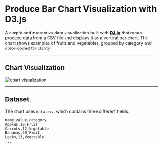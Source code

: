 # Produce Bar Chart Visualization with D3.js

A simple and interactive data visualization built with **[D3.js](https://d3js.org/)** that reads produce data from a CSV file and displays it as a vertical bar chart.
The chart shows examples of fruits and vegetables, grouped by category and color-coded for clarity.

---

## Chart Visualization
![chart visualization](https://github.com/user-attachments/assets/c241ffa8-cb41-48da-a4a7-d11ffb487139)

---

## Dataset

The chart uses `data.csv`, which contains three different fields:

```csv
name,value,category
Apples,10,Fruit
Carrots,12,Vegetable
Bananas,20,Fruit
Leeks,13,Vegetable
...
